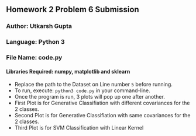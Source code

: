 ## Homework 2 Problem 6 Submission
### Author: Utkarsh Gupta 
### Language: Python 3
### File Name: code.py
#### Libraries Required: numpy, matplotlib and sklearn

* Replace the path to the Dataset on Line number ```5``` before running.
* To run, execute: ``` python3 code.py ``` in your command-line.
* Once the program is run, 3 plots will pop up one after another.
* First Plot is for Generative Classifiation with different covariances for the 2 classes.
* Second Plot is for Generative Classifiation with same covariances for the 2 classes.
* Third Plot is for SVM Classification with Linear Kernel